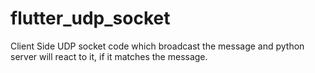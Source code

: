 # flutter_udp_socket
Client Side UDP socket code which broadcast the message and python server will react to it, if it matches the message.
